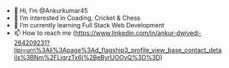 - 👋 Hi, I’m @Ankurkumar45
- 👀 I’m interested in Coading, Cricket & Chess
- 🌱 I’m currently learning Full Stack Web Development
- 📫 How to reach me (https://www.linkedin.com/in/ankur-dwivedi-264209231?lipi=urn%3Ali%3Apage%3Ad_flagship3_profile_view_base_contact_details%3BNm%2FLjgrzTx6j%2BeByrUOOvQ%3D%3D)
